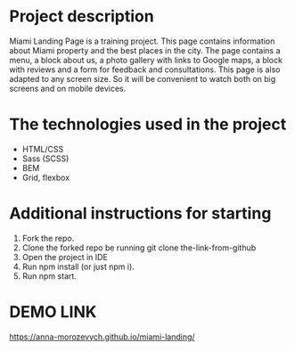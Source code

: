# Project description
Miami Landing Page is a training project. This page contains information about Miami property and the best places in the city. The page contains a menu, a block about us, a photo gallery with links to Google maps, a block with reviews and a form for feedback and consultations.
This page is also adapted to any screen size. So it will be convenient to watch both on big screens and on mobile devices.

# The technologies used in the project
  - HTML/CSS
  - Sass (SCSS)
  - BEM
  - Grid, flexbox

# Additional instructions for starting
  1. Fork the repo.
  2. Clone the forked repo be running git clone the-link-from-github
  3. Open the project in IDE
  4. Run npm install (or just npm i).
  5. Run npm start.

  # DEMO LINK
  https://anna-morozevych.github.io/miami-landing/
